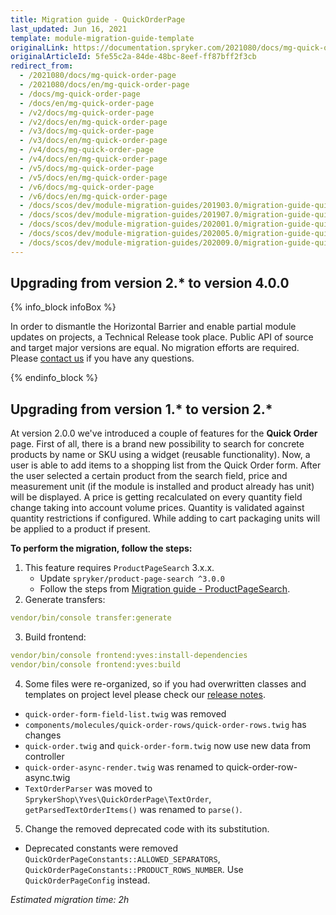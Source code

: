 ```yaml
---
title: Migration guide - QuickOrderPage
last_updated: Jun 16, 2021
template: module-migration-guide-template
originalLink: https://documentation.spryker.com/2021080/docs/mg-quick-order-page
originalArticleId: 5fe55c2a-84de-48bc-8eef-ff87bff2f3cb
redirect_from:
  - /2021080/docs/mg-quick-order-page
  - /2021080/docs/en/mg-quick-order-page
  - /docs/mg-quick-order-page
  - /docs/en/mg-quick-order-page
  - /v2/docs/mg-quick-order-page
  - /v2/docs/en/mg-quick-order-page
  - /v3/docs/mg-quick-order-page
  - /v3/docs/en/mg-quick-order-page
  - /v4/docs/mg-quick-order-page
  - /v4/docs/en/mg-quick-order-page
  - /v5/docs/mg-quick-order-page
  - /v5/docs/en/mg-quick-order-page
  - /v6/docs/mg-quick-order-page
  - /v6/docs/en/mg-quick-order-page
  - /docs/scos/dev/module-migration-guides/201903.0/migration-guide-quickorderpage.html
  - /docs/scos/dev/module-migration-guides/201907.0/migration-guide-quickorderpage.html
  - /docs/scos/dev/module-migration-guides/202001.0/migration-guide-quickorderpage.html
  - /docs/scos/dev/module-migration-guides/202005.0/migration-guide-quickorderpage.html
  - /docs/scos/dev/module-migration-guides/202009.0/migration-guide-quickorderpage.html
---
```


## Upgrading from version 2.* to version 4.0.0

{% info_block infoBox %}

In order to dismantle the Horizontal Barrier and enable partial module updates on projects, a Technical Release took place. Public API of source and target major versions are equal. No migration efforts are required. Please [contact us](https://spryker.com/en/support/) if you have any questions.

{% endinfo_block %}

## Upgrading from version 1.* to version 2.*

At version 2.0.0 we've introduced a couple of features for the **Quick Order** page.
First of all, there is a brand new possibility to search for concrete products by name or SKU using a widget (reusable functionality). Now, a user is able to add items to a shopping list from the Quick Order form. After the user selected a certain product from the search field, price and measurement unit (if the module is installed and product already has unit) will be displayed. A price is getting recalculated on every quantity field change taking into account volume prices. Quantity is validated against quantity restrictions if configured. While adding to cart packaging units will be applied to a product if present.

**To perform the migration, follow the steps:**
1. This feature requires `ProductPageSearch` 3.x.x.
    * Update `spryker/product-page-search ^3.0.0`
    * Follow the steps from  [Migration guide - ProductPageSearch](/docs/scos/dev/module-migration-guides/migration-guide-productpagesearch.html).
2. Generate transfers:

```yaml
vendor/bin/console transfer:generate
```
3. Build frontend:

```yaml
vendor/bin/console frontend:yves:install-dependencies  
vendor/bin/console frontend:yves:build
```
4. Some files were re-organized, so if you had overwritten classes and templates on project level please check our [release notes](https://github.com/spryker-shop/quick-order-page/releases).
* `quick-order-form-field-list.twig` was removed
* `components/molecules/quick-order-rows/quick-order-rows.twig` has changes
* `quick-order.twig` and `quick-order-form.twig` now use new data from controller
* `quick-order-async-render.twig` was renamed to quick-order-row-async.twig
* `TextOrderParser` was moved to `SprykerShop\Yves\QuickOrderPage\TextOrder`, `getParsedTextOrderItems()` was renamed to `parse()`.
5. Change the removed deprecated code with its substitution.
* Deprecated constants were removed `QuickOrderPageConstants::ALLOWED_SEPARATORS`, `QuickOrderPageConstants::PRODUCT_ROWS_NUMBER`. Use `QuickOrderPageConfig` instead.

*Estimated migration time: 2h*
